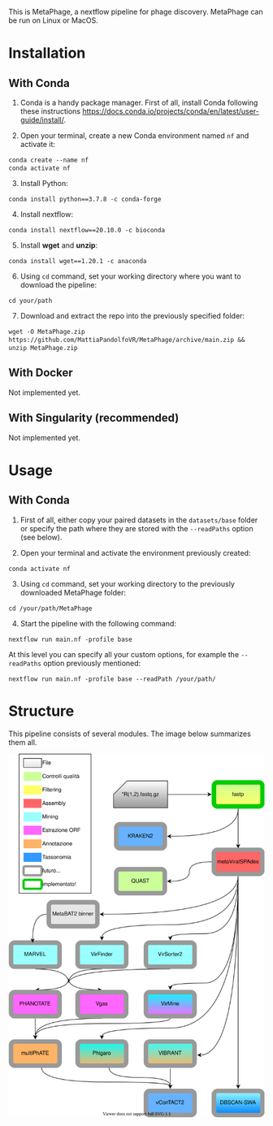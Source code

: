 This is MetaPhage, a nextflow pipeline for phage discovery. MetaPhage can be run on Linux or MacOS.

# Installation

## With Conda

1. Conda is a handy package manager. First of all, install Conda following these instructions https://docs.conda.io/projects/conda/en/latest/user-guide/install/.

2. Open your terminal, create a new Conda environment named `nf` and activate it:
```
conda create --name nf
conda activate nf
```

3. Install Python:
```
conda install python==3.7.8 -c conda-forge
```

4. Install nextflow:
```
conda install nextflow==20.10.0 -c bioconda
```

5. Install **wget** and **unzip**:
```
conda install wget==1.20.1 -c anaconda
```

6. Using `cd` command, set your working directory where you want to download the pipeline:
```
cd your/path
```

7. Download and extract the repo into the previously specified folder:
```
wget -O MetaPhage.zip https://github.com/MattiaPandolfoVR/MetaPhage/archive/main.zip && unzip MetaPhage.zip
```

## With Docker

Not implemented yet.

## With Singularity (recommended)

Not implemented yet.

# Usage

## With Conda

1. First of all, either copy your paired datasets in the `datasets/base` folder or specify the path where they are stored with the `--readPaths` option (see below).

2. Open your terminal and activate the environment previously created:
```
conda activate nf
```

3. Using `cd` command, set your working directory to the previously downloaded MetaPhage folder:
```
cd /your/path/MetaPhage
```

4. Start the pipeline with the following command:
```
nextflow run main.nf -profile base
```
At this level you can specify all your custom options, for example the `--readPaths` option previously mentioned:
```
nextflow run main.nf -profile base --readPath /your/path/
```


# Structure

This pipeline consists of several modules. The image below summarizes them all.

<p align="center">
  <img src="./slides/pipeline_2020_11_15.drawio.svg">
</p>
